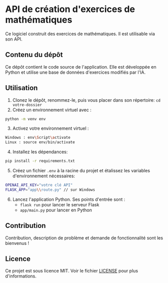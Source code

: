 # API de création d'exercices de mathématiques

Ce logiciel construit des exercices de mathématiques. Il est utilisable via son API.

## Contenu du dépôt

Ce dépôt contient le code source de l'application. Elle est développée en Python et utilise une base de données d'exercices modifiés par l'IA.

## Utilisation

1. Clonez le dépôt, renommez-le, puis vous placer dans son répertoire: `cd votre-dossier`
2. Créez un environnement virtuel avec :
```bash
python -m venv env
```
3. Activez votre environnement virtuel :
 ```bash 
 Windows : env\Script\activate
 Linux : source env/bin/activate
 ```
4. Installez les dépendances:
```bash
pip install -r requirements.txt
```
5. Créez un fichier `.env` à la racine du projet et étalissez les variables d'environnement nécessaires:
```bash 
OPENAI_API_KEY="votre clé API"
FLASK_APP="app\\route.py" // sur Windows
```
6. Lancez l'application Python. Ses points d'entrée sont :
    - `flask run` pour lancer le serveur Flask
    - `app/main.py` pour lancer en Python

## Contribution

Contribution, description de problème et demande de fonctionnalité sont les bienvenus !

## Licence

Ce projet est sous licence MIT. Voir le fichier [LICENSE](LICENSE) pour plus d'informations.
